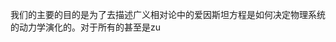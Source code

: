 我们的主要的目的是为了去描述广义相对论中的爱因斯坦方程是如何决定物理系统的动力学演化的。对于所有的甚至是zu
<!--stackedit_data:
eyJoaXN0b3J5IjpbNTI0NDE2NzYyLC02NDk3OTUxOTUsLTIwOD
g3NDY2MTJdfQ==
-->